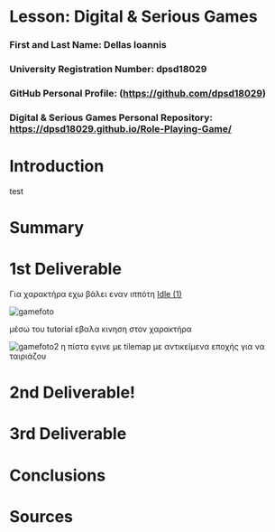# Lesson: Digital & Serious Games

### First and Last Name: Dellas Ioannis
### University Registration Number: dpsd18029
### GitHub Personal Profile: (https://github.com/dpsd18029)
### Digital & Serious Games Personal Repository: https://dpsd18029.github.io/Role-Playing-Game/

# Introduction

test

# Summary


# 1st Deliverable
Για χαρακτήρα  εχω βάλει εναν ιππότη
[Idle (1)](https://user-images.githubusercontent.com/117848254/201185260-6fe7c9d9-5ce4-4d93-8655-72bd66092591.png)

![gamefoto](https://user-images.githubusercontent.com/117848254/201187363-296431e5-7fb2-4c0d-8bcd-6aac61f358ee.jpg)

μέσω του tutorial εβαλα κινηση στον χαρακτήρα 

![gamefoto2](https://user-images.githubusercontent.com/117848254/201190604-5698b4c6-43a0-4d60-ad53-6a5cc9ae3bda.jpg)
η πίστα εγινε με tilemap με αντικείμενα εποχής για να ταιριάζου 

# 2nd Deliverable!



# 3rd Deliverable 


# Conclusions


# Sources

